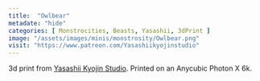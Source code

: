 ```yaml
---
title:  "Owlbear"
metadate: "hide"
categories: [ Monstrocities, Beasts, Yasashii, 3dPrint ]
image: "/assets/images/minis/monstrosity/Owlbear.png"
visit: "https://www.patreon.com/Yasashiikyojinstudio"
---
```

3d print from [Yasashii Kyojin Studio](https://www.patreon.com/Yasashiikyojinstudio). 
Printed on an Anycubic Photon X 6k.